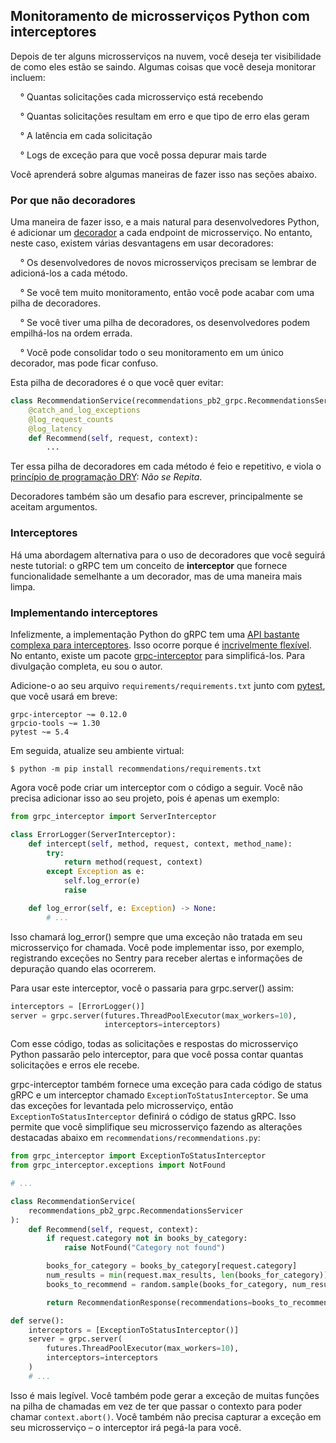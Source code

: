 ## Monitoramento de microsserviços Python com interceptores

Depois de ter alguns microsserviços na nuvem, você deseja ter visibilidade de como eles estão se saindo. Algumas coisas que você deseja monitorar incluem:

&nbsp; &nbsp; ° Quantas solicitações cada microsserviço está recebendo

&nbsp; &nbsp; ° Quantas solicitações resultam em erro e que tipo de erro elas geram

&nbsp; &nbsp; ° A latência em cada solicitação

&nbsp; &nbsp; ° Logs de exceção para que você possa depurar mais tarde

Você aprenderá sobre algumas maneiras de fazer isso nas seções abaixo.

### Por que não decoradores

Uma maneira de fazer isso, e a mais natural para desenvolvedores Python, é adicionar um [decorador](https://realpython.com/primer-on-python-decorators/) a cada endpoint de microsserviço. No entanto, neste caso, existem várias desvantagens em usar decoradores:

&nbsp; &nbsp; ° Os desenvolvedores de novos microsserviços precisam se lembrar de adicioná-los a cada método.

&nbsp; &nbsp; ° Se você tem muito monitoramento, então você pode acabar com uma pilha de decoradores.

&nbsp; &nbsp; ° Se você tiver uma pilha de decoradores, os desenvolvedores podem empilhá-los na ordem errada.

&nbsp; &nbsp; ° Você pode consolidar todo o seu monitoramento em um único decorador, mas pode ficar confuso.

Esta pilha de decoradores é o que você quer evitar:

```python
class RecommendationService(recommendations_pb2_grpc.RecommendationsServicer):
    @catch_and_log_exceptions
    @log_request_counts
    @log_latency
    def Recommend(self, request, context):
        ...
```

Ter essa pilha de decoradores em cada método é feio e repetitivo, e viola o [princípio de programação DRY](https://en.wikipedia.org/wiki/Don%27t_repeat_yourself): _Não se Repita_.

Decoradores também são um desafio para escrever, principalmente se aceitam argumentos.

### Interceptores

Há uma abordagem alternativa para o uso de decoradores que você seguirá neste tutorial: o gRPC tem um conceito de **interceptor** que fornece funcionalidade semelhante a um decorador, mas de uma maneira mais limpa.

### Implementando interceptores

Infelizmente, a implementação Python do gRPC tem uma [API bastante complexa para interceptores](https://grpc.github.io/grpc/python/grpc.html#service-side-interceptor). Isso ocorre porque é [incrivelmente flexível](https://github.com/grpc/proposal/blob/master/L13-python-interceptors.md#server-side-implementation). No entanto, existe um pacote [grpc-interceptor](https://pypi.org/project/grpc-interceptor/) para simplificá-los. Para divulgação completa, eu sou o autor.

Adicione-o ao seu arquivo `requirements/requirements.txt` junto com [pytest](https://realpython.com/pytest-python-testing/), que você usará em breve:

```text
grpc-interceptor ~= 0.12.0
grpcio-tools ~= 1.30
pytest ~= 5.4
```

Em seguida, atualize seu ambiente virtual:

```shell
$ python -m pip install recommendations/requirements.txt
```

Agora você pode criar um interceptor com o código a seguir. Você não precisa adicionar isso ao seu projeto, pois é apenas um exemplo:

```python
from grpc_interceptor import ServerInterceptor

class ErrorLogger(ServerInterceptor):
    def intercept(self, method, request, context, method_name):
        try:
            return method(request, context)
        except Exception as e:
            self.log_error(e)
            raise

    def log_error(self, e: Exception) -> None:
        # ...
```

Isso chamará log_error() sempre que uma exceção não tratada em seu microsserviço for chamada. Você pode implementar isso, por exemplo, registrando exceções no Sentry para receber alertas e informações de depuração quando elas ocorrerem.

Para usar este interceptor, você o passaria para grpc.server() assim:

```python
interceptors = [ErrorLogger()]
server = grpc.server(futures.ThreadPoolExecutor(max_workers=10),
                     interceptors=interceptors)
```

Com esse código, todas as solicitações e respostas do microsserviço Python passarão pelo interceptor, para que você possa contar quantas solicitações e erros ele recebe.

grpc-interceptor também fornece uma exceção para cada código de status gRPC e um interceptor chamado `ExceptionToStatusInterceptor`. Se uma das exceções for levantada pelo microsserviço,
então `ExceptionToStatusInterceptor` definirá o código de status gRPC. Isso permite que você simplifique seu microsserviço fazendo as alterações destacadas abaixo em `recommendations/recommendations.py`:

```python
from grpc_interceptor import ExceptionToStatusInterceptor
from grpc_interceptor.exceptions import NotFound

# ...

class RecommendationService(
    recommendations_pb2_grpc.RecommendationsServicer
):
    def Recommend(self, request, context):
        if request.category not in books_by_category:
            raise NotFound("Category not found")

        books_for_category = books_by_category[request.category]
        num_results = min(request.max_results, len(books_for_category))
        books_to_recommend = random.sample(books_for_category, num_results)

        return RecommendationResponse(recommendations=books_to_recommend)

def serve():
    interceptors = [ExceptionToStatusInterceptor()]
    server = grpc.server(
        futures.ThreadPoolExecutor(max_workers=10),
        interceptors=interceptors
    )
    # ...
```

Isso é mais legível. Você também pode gerar a exceção de muitas funções na pilha de chamadas em vez de ter que passar o contexto para poder chamar `context.abort()`. Você também não precisa capturar a exceção em seu microsserviço – o interceptor irá pegá-la para você.
